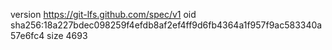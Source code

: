 version https://git-lfs.github.com/spec/v1
oid sha256:18a227bdec098259f4efdb8af2ef4ff9d6fb4364a1f957f9ac583340a57e6fc4
size 4693
